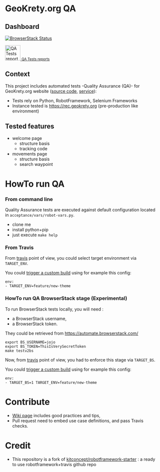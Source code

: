 
# GeoKrety.org QA

## Dashboard


<p align="center">

[![BrowserStack Status](https://automate.browserstack.com/badge.svg?badge_key=YmZSRFZLZkd5ekxCd3lmWlFaYm9JWXNaVTlSQVFPVzE5YnlyL3M3ZGlMdz0tLU9yQ0phRklBSWVsY2JOM0hJbU9xaXc9PQ==--b1021fe4a71c6f760aba832dfc1af772e102e4a0)](https://automate.browserstack.com/public-build/YmZSRFZLZkd5ekxCd3lmWlFaYm9JWXNaVTlSQVFPVzE5YnlyL3M3ZGlMdz0tLU9yQ0phRklBSWVsY2JOM0hJbU9xaXc9PQ==--b1021fe4a71c6f760aba832dfc1af772e102e4a0)

<a href="https://geokrety.github.io/geokrety-website-qa/"><img src="https://image.flaticon.com/icons/svg/203/203165.svg" width="50" alt="QA Tests reports"/> <small>QA Tests reports</small></a>

</p>

## Context

This project includes automated tests -Quality Assurance (QA)- for  GeoKrety.org website ([source code](https://github.com/geokrety/geokrety-website), [service](https://geokrety.org)):
- Tests rely on Python, RobotFramework, Selenium Frameworks
- Instance tested is https://rec.geokrety.org (pre-production like environment)

## Tested features
- welcome page
   - structure basis
   - tracking code
- movements page
   - structure basis
   - search waypoint

# HowTo run QA

### From command line

Quality Assurance tests are executed against default configuration located in `acceptance/vars/robot-vars.py`.

- clone me
- install python+pip
- just execute `make help`

### From Travis

From [travis](https://travis-ci.org/geokrety/geokrety-website-qa/requests) point of view,
 you could select target environment via `TARGET_ENV`.

You could [trigger a custom build](https://blog.travis-ci.com/2017-08-24-trigger-custom-build) using for example this config:

```
env:
- TARGET_ENV=feature/new-theme
```

### HowTo run QA BrowserStack stage (Experimental)

To run BrowserStack tests locally, you will need :
- a BrowserStack username,
- a BrowserStack token.

They could be retrieved from  https://automate.browserstack.com/

````
export BS_USERNAME=jojo
export BS_TOKEN=ThisIsVerySecretToken
make testv2bs
````

Now, from [travis](https://travis-ci.org/geokrety/geokrety-website-qa/requests) point of view,
 you had to enforce this stage via `TARGET_BS`.

You could [trigger a custom build](https://blog.travis-ci.com/2017-08-24-trigger-custom-build) using for example this config:

```
env:
- TARGET_BS=1 TARGET_ENV=feature/new-theme
```


# Contribute
- [Wiki page](https://github.com/geokrety/geokrety-website-qa/wiki) includes good practices and tips,
- Pull request need to embed use case definitions, and pass Travis checks.


# Credit

- This repository is a fork of [kitconcept/robotframework-starter](https://github.com/kitconcept/robotframework-starter) : a ready to use robotframework+travis github repo

